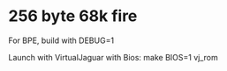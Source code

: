 # 256 byte 68k fire

For BPE, build with DEBUG=1

Launch with VirtualJaguar with Bios: make BIOS=1 vj_rom
